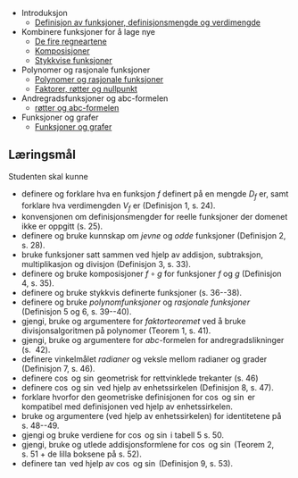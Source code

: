 - Introduksjon
    - [Definisjon av funksjoner, definisjonsmengde og verdimengde](0.1.Funksjoner/1.%20Introduksjon.md)
- Kombinere funksjoner for å lage nye
    - [De fire regneartene](0.1.Funksjoner/2.1%20De%20fire%20regneartene.md)
    - [Komposisjoner](0.1.Funksjoner/2.2%20Komposisjoner.md)
    - [Stykkvise funksjoner](0.1.Funksjoner/2.3%20Stykkvise%20funksjoner.md)
- Polynomer og rasjonale funksjoner
    - [Polynomer og rasjonale funksjoner](0.1.Funksjoner/3.1%20Polynomer%20og%20rasjonale%20funksjoner.md)
    - [Faktorer, røtter og nullpunkt](0.1.Funksjoner/3.2%20Faktorer,%20røtter%20og%20nullpunkt.md)
- Andregradsfunksjoner og abc-formelen
    - [røtter og abc-formelen](0.1.Funksjoner/4.%20Andregradsfunksjoner%20og%20abc-formelen.md)
- Funksjoner og grafer
    - [Funksjoner og grafer](0.1.Funksjoner/5.%20Funksjoner%20og%20grafer.md)

## Læringsmål

Studenten skal kunne

- definere og forklare hva en funksjon $f$ definert på en mengde $D_f$ er, samt forklare hva verdimengden $V_f$ er (Definisjon 1, s. 24).
- konvensjonen om definisjonsmengder for reelle funksjoner der domenet
  ikke er oppgitt (s. 25).
- definere og bruke kunnskap om _jevne_ og _odde_ funksjoner (Definisjon 2, s. 28).
- bruke funksjoner satt sammen ved hjelp av addisjon, subtraksjon, multiplikasjon og divisjon (Definisjon 3, s. 33).
- definere og bruke komposisjoner $f\circ g$ for funksjoner $f$ og $g$ (Definisjon 4, s. 35).
- definere og bruke stykkvis definerte funksjoner (s. 36--38).
- definere og bruke _polynomfunksjoner_ og _rasjonale funksjoner_ (Definisjon 5 og 6, s. 39--40).
- gjengi, bruke og argumentere for _faktorteoremet_ ved å bruke divisjonsalgoritmen på polynomer (Teorem 1, s. 41).
- gjengi, bruke og argumentere for $abc$-formelen for andregradslikninger (s.  42).
- definere vinkelmålet _radianer_ og veksle mellom radianer og grader (Definisjon 7, s. 46).
- definere $\cos$ og $\sin$ geometrisk for rettvinklede trekanter (s. 46)
- definere $\cos$ og $\sin$ ved hjelp av enhetssirkelen (Definisjon 8, s. 47).
- forklare hvorfor den geometriske definisjonen for $\cos$ og $\sin$ er kompatibel med definisjonen ved hjelp av enhetssirkelen.
- bruke og argumentere (ved hjelp av enhetssirkelen) for identitetene på s. 48--49.
- gjengi og bruke verdiene for $\cos$ og $\sin$ i tabell 5 s. 50.
- gjengi, bruke og utlede addisjonsformlene for $\cos$ og $\sin$ (Teorem 2, s. 51 + de lilla boksene på s. 52).
- definere $\tan$ ved hjelp av $\cos$ og $\sin$ (Definisjon 9, s. 53).
